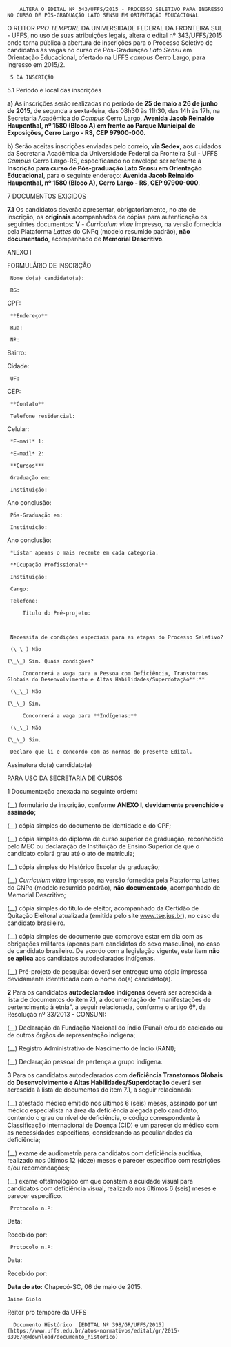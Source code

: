         ALTERA O EDITAL Nº 343/UFFS/2015 - PROCESSO SELETIVO PARA INGRESSO NO CURSO DE PÓS-GRADUAÇÃO LATO SENSU EM ORIENTAÇÃO EDUCACIONAL  

O REITOR *PRO TEMPORE* DA UNIVERSIDADE FEDERAL DA FRONTEIRA SUL - UFFS, no uso de suas atribuições legais, altera o edital nº 343/UFFS/2015 onde torna pública a abertura de inscrições para o Processo Seletivo de candidatos às vagas no curso de Pós-Graduação *Lato Sensu* em Orientação Educacional, ofertado na UFFS *campus* Cerro Largo, para ingresso em 2015/2.

     5 DA INSCRIÇÃO

 5.1 Período e local das inscrições

 **a)** As inscrições serão realizadas no período de **25 de maio a 26 de junho de 2015**, de segunda a sexta-feira, das 08h30 às 11h30, das 14h às 17h, na Secretaria Acadêmica do *Campus* Cerro Largo, **Avenida Jacob Reinaldo Haupenthal, nº 1580 (Bloco A) em frente ao Parque Municipal de Exposições, Cerro Largo - RS, CEP 97900-000.**

 **b)** Serão aceitas inscrições enviadas pelo correio, **via Sedex**, aos cuidados da Secretaria Acadêmica da Universidade Federal da Fronteira Sul - UFFS *Campus* Cerro Largo-RS, especificando no envelope ser referente à **Inscrição para curso de Pós-graduação Lato *Sensu* em Orientação Educacional**, para o seguinte endereço: **Avenida Jacob Reinaldo Haupenthal, nº 1580 (Bloco A), Cerro Largo - RS, CEP 97900-000**.

  

 7 DOCUMENTOS EXIGIDOS

 **7.1** Os candidatos deverão apresentar, obrigatoriamente, no ato de inscrição, os **originais** acompanhados de cópias para autenticação os seguintes documentos: **V** - *Curriculum vitae* impresso, na versão fornecida pela Plataforma *Lattes* do CNPq (modelo resumido padrão), **não documentado**, acompanhado de **Memorial Descritivo**.

      

 ANEXO I

 FORMULÁRIO DE INSCRIÇÃO

     Nome do(a) candidato(a):

     RG: 

   CPF:

     **Endereço**

     Rua: 

     Nº: 

   Bairro:

   Cidade:

     UF:

   CEP:

     **Contato**

     Telefone residencial:

   Celular:

     *E-mail* 1:

     *E-mail* 2:

     **Cursos***

     Graduação em:

     Instituição:

   Ano conclusão:

     Pós-Graduação em: 

     Instituição:

   Ano conclusão:

     *Listar apenas o mais recente em cada categoria.

     **Ocupação Profissional** 

     Instituição:

     Cargo:

     Telefone:

         Título do Pré-projeto:

  

     Necessita de condições especiais para as etapas do Processo Seletivo?

     (\_\_) Não

    (\_\_) Sim. Quais condições?

         Concorrerá a vaga para a Pessoa com Deficiência, Transtornos Globais do Desenvolvimento e Altas Habilidades/Superdotação**:**

     (\_\_) Não

    (\_\_) Sim. 

         Concorrerá a vaga para **Indígenas:**

     (\_\_) Não

    (\_\_) Sim. 

     Declaro que li e concordo com as normas do presente Edital.

 Assinatura do(a) candidato(a)

 PARA USO DA SECRETARIA DE CURSOS

 1 Documentação anexada na seguinte ordem:

 (\_\_) formulário de inscrição, conforme **ANEXO I**, **devidamente preenchido e assinado;**

 (\_\_) cópia simples do documento de identidade e do CPF;

 (\_\_) cópia simples do diploma de curso superior de graduação, reconhecido pelo MEC ou declaração de Instituição de Ensino Superior de que o candidato colará grau até o ato de matrícula;

 (\_\_) cópia simples do Histórico Escolar de graduação;

 (\_\_) *Curriculum vitae* impresso, na versão fornecida pela Plataforma Lattes do CNPq (modelo resumido padrão), **não** **documentado**, acompanhado de Memorial Descritivo;

 (\_\_) cópia simples do título de eleitor, acompanhado da Certidão de Quitação Eleitoral atualizada (emitida pelo site www.tse.jus.br), no caso de candidato brasileiro.

 (\_\_) cópia simples de documento que comprove estar em dia com as obrigações militares (apenas para candidatos do sexo masculino), no caso de candidato brasileiro. De acordo com a legislação vigente, este item **não** **se aplica** aos candidatos autodeclarados indígenas.

 (\_\_) Pré-projeto de pesquisa: deverá ser entregue uma cópia impressa devidamente identificada com o nome do(a) candidato(a).

 **2** Para os candidatos **autodeclarados indígenas** deverá ser acrescida à lista de documentos do item 7.1, a documentação de "manifestações de pertencimento à etnia", a seguir relacionada, conforme o artigo 6º, da Resolução nº 33/2013 - CONSUNI:

 (\_\_) Declaração da Fundação Nacional do Índio (Funai) e/ou do cacicado ou de outros órgãos de representação indígena;

 (\_\_) Registro Administrativo de Nascimento de Índio (RANI);

 (\_\_) Declaração pessoal de pertença a grupo indígena.

 **3** Para os candidatos autodeclarados com **deficiência Transtornos Globais do Desenvolvimento e Altas Habilidades/Superdotação** deverá ser acrescida à lista de documentos do item 7.1, a seguir relacionada:

 (\_\_) atestado médico emitido nos últimos 6 (seis) meses, assinado por um médico especialista na área da deficiência alegada pelo candidato, contendo o grau ou nível de deficiência, o código correspondente à Classificação Internacional de Doença (CID) e um parecer do médico com as necessidades específicas, considerando as peculiaridades da deficiência;

 (\_\_) exame de audiometria para candidatos com deficiência auditiva, realizado nos últimos 12 (doze) meses e parecer específico com restrições e/ou recomendações;

 (\_\_) exame oftalmológico em que constem a acuidade visual para candidatos com deficiência visual, realizado nos últimos 6 (seis) meses e parecer específico.

     Protocolo n.º:

  

   Data:

  

   Recebido por:

  

     Protocolo n.º:

  

   Data:

  

   Recebido por:

  

      

  

   **Data do ato:** Chapecó-SC, 06 de maio de 2015.   
 

    Jaime Giolo   
 Reitor pro tempore da UFFS 

      Documento Histórico  [EDITAL Nº 398/GR/UFFS/2015](https://www.uffs.edu.br/atos-normativos/edital/gr/2015-0398/@@download/documento_historico)     
      